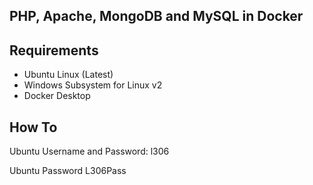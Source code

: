 ## PHP, Apache, MongoDB and MySQL in Docker

## Requirements
- Ubuntu Linux (Latest)
- Windows Subsystem for Linux v2
- Docker Desktop

## How To

Ubuntu Username and Password:
l306

Ubuntu Password
L306Pass